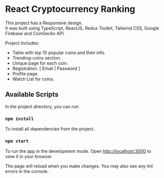 # React Cryptocurrency Ranking

This project has a Responsive design.\
It was built using TypeScript, ReactJS, Redux Toolkit, Tailwind CSS, Google Firebase and CoinGecko API.

Project includes:
- Table with top 10 popular coins and their info.
- Trending-coins section. 
- Unique page for each coin.
- Registration. [ Email | Password ]
- Profile page.
- Watch List for coins.

## Available Scripts
In the project directory, you can run:
### `npm install`

To install all dependencies from the project.

### `npm start`

To run the app in the development mode.
Open [http://localhost:3000](http://localhost:3000) to view it in your browser.

The page will reload when you make changes.
You may also see any lint errors in the console.